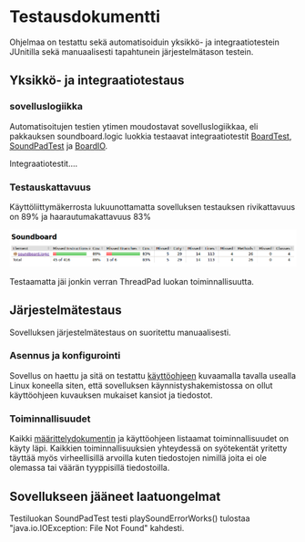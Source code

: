 # Testausdokumentti

Ohjelmaa on testattu sekä automatisoiduin yksikkö- ja integraatiotestein JUnitilla sekä manuaalisesti tapahtunein järjestelmätason testein.

## Yksikkö- ja integraatiotestaus

### sovelluslogiikka

Automatisoitujen testien ytimen moudostavat sovelluslogiikkaa, eli pakkauksen soundboard.logic luokkia testaavat integraatiotestit [BoardTest](https://github.com/synesteesia/ot-harjoitustyo/blob/master/Soundboard/src/test/java/soundboard/logic/BoardTest.java), [SoundPadTest](https://github.com/synesteesia/ot-harjoitustyo/blob/master/Soundboard/src/test/java/soundboard/logic/SoundPadTest.java) ja [BoardIO](https://github.com/synesteesia/ot-harjoitustyo/blob/master/Soundboard/src/test/java/soundboard/logic/BoardIOTest.java).

Integraatiotestit....

### Testauskattavuus

Käyttöliittymäkerrosta lukuunottamatta sovelluksen testauksen rivikattavuus on 89% ja haarautumakattavuus 83%

<img src="https://github.com/synesteesia/ot-harjoitustyo/blob/master/dokumentointi/Kuvat/Jacoco.png">

Testaamatta jäi jonkin verran ThreadPad luokan toiminnallisuutta.

## Järjestelmätestaus

Sovelluksen järjestelmätestaus on suoritettu manuaalisesti.

### Asennus ja konfigurointi

Sovellus on haettu ja sitä on testattu [käyttöohjeen](https://github.com/synesteesia/ot-harjoitustyo/blob/master/dokumentointi/kayttoohje.md) kuvaamalla tavalla usealla Linux koneella siten, että sovelluksen käynnistyshakemistossa on ollut käyttöohjeen kuvauksen mukaiset kansiot ja tiedostot.

### Toiminnallisuudet

Kaikki [määrittelydokumentin](https://github.com/synesteesia/ot-harjoitustyo/blob/master/dokumentointi/vaatimusmaarittely.md) ja käyttöohjeen listaamat toiminnallisuudet on käyty läpi. Kaikkien toiminnallisuuksien yhteydessä on syötekentät yritetty täyttää myös virheellisillä arvoilla kuten tiedostojen nimillä joita ei ole olemassa tai väärän tyyppisillä tiedostoilla.

## Sovellukseen jääneet laatuongelmat

Testiluokan SoundPadTest testi playSoundErrorWorks() tulostaa "java.io.IOException: File Not Found" kahdesti.
